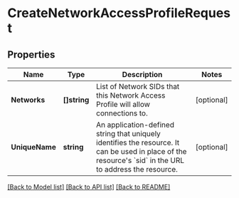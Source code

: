 # CreateNetworkAccessProfileRequest

## Properties

Name | Type | Description | Notes
------------ | ------------- | ------------- | -------------
**Networks** | **[]string** | List of Network SIDs that this Network Access Profile will allow connections to. | [optional] 
**UniqueName** | **string** | An application-defined string that uniquely identifies the resource. It can be used in place of the resource&#39;s &#x60;sid&#x60; in the URL to address the resource. | [optional] 

[[Back to Model list]](../README.md#documentation-for-models) [[Back to API list]](../README.md#documentation-for-api-endpoints) [[Back to README]](../README.md)



